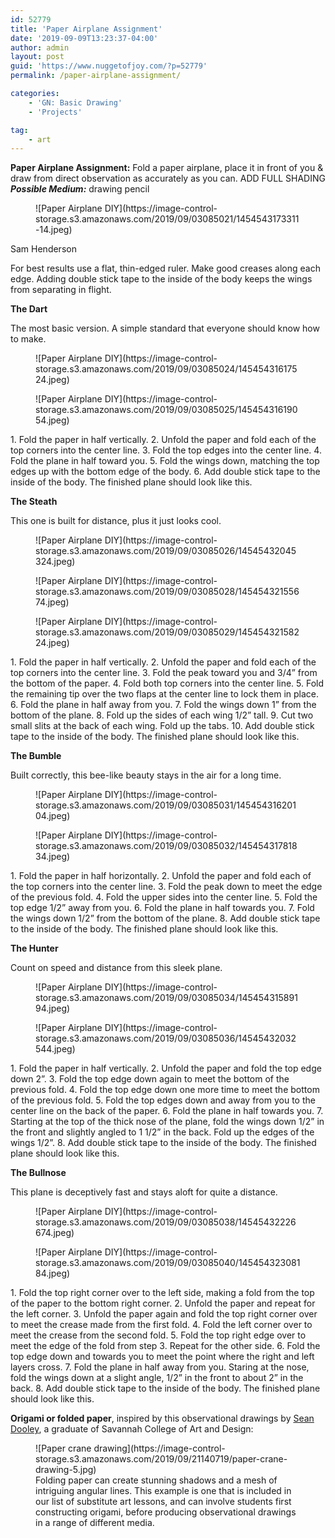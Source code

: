 ```yaml
---
id: 52779
title: 'Paper Airplane Assignment'
date: '2019-09-09T13:23:37-04:00'
author: admin
layout: post
guid: 'https://www.nuggetofjoy.com/?p=52779'
permalink: /paper-airplane-assignment/

categories:
    - 'GN: Basic Drawing'
    - 'Projects'

tag:
    - art
---
```


**Paper Airplane Assignment:** Fold a paper airplane, place it in front of you &amp; draw from direct observation as accurately as you can. ADD FULL SHADING ***Possible Medium:*** drawing pencil

<figure class="wp-block-image">![Paper Airplane DIY](https://image-control-storage.s3.amazonaws.com/2019/09/03085021/1454543173311-14.jpeg)</figure>Sam Henderson

For best results use a flat, thin-edged ruler. Make good creases along each edge. Adding double stick tape to the inside of the body keeps the wings from separating in flight.

**The Dart**

The most basic version. A simple standard that everyone should know how to make.

<figure class="wp-block-image">![Paper Airplane DIY](https://image-control-storage.s3.amazonaws.com/2019/09/03085024/14545431617524.jpeg)</figure><figure class="wp-block-image">![Paper Airplane DIY](https://image-control-storage.s3.amazonaws.com/2019/09/03085025/14545431619054.jpeg)</figure>1. Fold the paper in half vertically.
2. Unfold the paper and fold each of the top corners into the center line.
3. Fold the top edges into the center line.
4. Fold the plane in half toward you.
5. Fold the wings down, matching the top edges up with the bottom edge of the body.
6. Add double stick tape to the inside of the body. The finished plane should look like this.

**The Steath**

This one is built for distance, plus it just looks cool.

<figure class="wp-block-image">![Paper Airplane DIY](https://image-control-storage.s3.amazonaws.com/2019/09/03085026/14545432045324.jpeg)</figure><figure class="wp-block-image">![Paper Airplane DIY](https://image-control-storage.s3.amazonaws.com/2019/09/03085028/14545432155674.jpeg)</figure><figure class="wp-block-image">![Paper Airplane DIY](https://image-control-storage.s3.amazonaws.com/2019/09/03085029/14545432158224.jpeg)</figure>1. Fold the paper in half vertically.
2. Unfold the paper and fold each of the top corners into the center line.
3. Fold the peak toward you and 3/4” from the bottom of the paper.
4. Fold both top corners into the center line.
5. Fold the remaining tip over the two flaps at the center line to lock them in place.
6. Fold the plane in half away from you.
7. Fold the wings down 1” from the bottom of the plane.
8. Fold up the sides of each wing 1/2” tall.
9. Cut two small slits at the back of each wing. Fold up the tabs.
10. Add double stick tape to the inside of the body. The finished plane should look like this.

**The Bumble**

Built correctly, this bee-like beauty stays in the air for a long time.

<figure class="wp-block-image">![Paper Airplane DIY](https://image-control-storage.s3.amazonaws.com/2019/09/03085031/14545431620104.jpeg)</figure><figure class="wp-block-image">![Paper Airplane DIY](https://image-control-storage.s3.amazonaws.com/2019/09/03085032/14545431781834.jpeg)</figure>1. Fold the paper in half horizontally.
2. Unfold the paper and fold each of the top corners into the center line.
3. Fold the peak down to meet the edge of the previous fold.
4. Fold the upper sides into the center line.
5. Fold the top edge 1/2” away from you.
6. Fold the plane in half towards you.
7. Fold the wings down 1/2” from the bottom of the plane.
8. Add double stick tape to the inside of the body. The finished plane should look like this.

**The Hunter**

Count on speed and distance from this sleek plane.

<figure class="wp-block-image">![Paper Airplane DIY](https://image-control-storage.s3.amazonaws.com/2019/09/03085034/14545431589194.jpeg)</figure><figure class="wp-block-image">![Paper Airplane DIY](https://image-control-storage.s3.amazonaws.com/2019/09/03085036/14545432032544.jpeg)</figure>1. Fold the paper in half vertically.
2. Unfold the paper and fold the top edge down 2”.
3. Fold the top edge down again to meet the bottom of the previous fold.
4. Fold the top edge down one more time to meet the bottom of the previous fold.
5. Fold the top edges down and away from you to the center line on the back of the paper.
6. Fold the plane in half towards you.
7. Starting at the top of the thick nose of the plane, fold the wings down 1/2” in the front and slightly angled to 1 1/2” in the back. Fold up the edges of the wings 1/2”.
8. Add double stick tape to the inside of the body. The finished plane should look like this.

**The Bullnose**

This plane is deceptively fast and stays aloft for quite a distance.

<figure class="wp-block-image">![Paper Airplane DIY](https://image-control-storage.s3.amazonaws.com/2019/09/03085038/14545432226674.jpeg)</figure><figure class="wp-block-image">![Paper Airplane DIY](https://image-control-storage.s3.amazonaws.com/2019/09/03085040/14545432308184.jpeg)</figure>1. Fold the top right corner over to the left side, making a fold from the top of the paper to the bottom right corner.
2. Unfold the paper and repeat for the left corner.
3. Unfold the paper again and fold the top right corner over to meet the crease made from the first fold.
4. Fold the left corner over to meet the crease from the second fold.
5. Fold the top right edge over to meet the edge of the fold from step 3. Repeat for the other side.
6. Fold the top edge down and towards you to meet the point where the right and left layers cross.
7. Fold the plane in half away from you. Staring at the nose, fold the wings down at a slight angle, 1/2” in the front to about 2” in the back.
8. Add double stick tape to the inside of the body. The finished plane should look like this.

**Origami or folded paper**, inspired by this observational drawings by [Sean Dooley](http://www.smdooley.com/Class/draw101/p1.html), a graduate of Savannah College of Art and Design:

<figure class="wp-block-image">![Paper crane drawing](https://image-control-storage.s3.amazonaws.com/2019/09/21140719/paper-crane-drawing-5.jpg)<figcaption>Folding paper can create stunning shadows and a mesh of intriguing angular lines. This example is one that is included in our list of substitute art lessons, and can involve students first constructing origami, before producing observational drawings in a range of different media.</figcaption></figure>